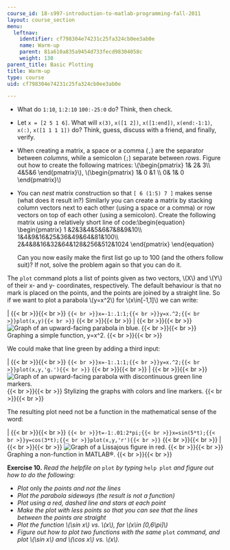 ```yaml
---
course_id: 18-s997-introduction-to-matlab-programming-fall-2011
layout: course_section
menu:
  leftnav:
    identifier: cf798304e74231c25fa324cb0ee3ab0e
    name: Warm-up
    parent: 81a610a835a9454d733fecd98304058c
    weight: 130
parent_title: Basic Plotting
title: Warm-up
type: course
uid: cf798304e74231c25fa324cb0ee3ab0e

---
```


*   What do `1:10`, `1:2:10` `100:-25:0` do? Think, then check.
*   Let `x = [2 5 1 6]`. What will `x(3)`, `x([1 2])`, `x([1:end])`, `x(end:-1:1)`, `x(:)`, `x([1 1 1 1])` do? Think, guess, discuss with a friend, and finally, verify.
*   When creating a matrix, a space or a comma (`,`) are the separator between _columns_, while a semicolon (`;`) separate between _rows_. Figure out how to create the following matrices: \\(\\begin{pmatrix} 1& 2& 3\\\\ 4&5&6 \\end{pmatrix}\\), \\(\\begin{pmatrix} 1& 0 &1 \\\\ 0& 1& 0 \\end{pmatrix}\\)
*   You can _nest_ matrix construction so that `[ 6 (1:5) 7 ]` makes sense (what does it result in?) Similarly you can create a matrix by stacking column vectors next to each other (using a space or a comma) or row vectors on top of each other (using a semicolon). Create the following matrix using a relatively short line of code:\\begin{equation} \\begin{pmatrix} 1 &2&3&4&5&6&7&8&9&10\\\\ 1&4&9&16&25&36&49&64&81&100\\\\ 2&4&8&16&32&64&128&256&512&1024 \\end{pmatrix} \\end{equation}
    
    Can you now easily make the first list go up to 100 (and the others follow suit)? If not, solve the problem again so that you can do it.
    

The `plot` command plots a list of points given as two vectors, \\(X\\) and \\(Y\\) of their x- and y- coordinates, respectively. The default behaviour is that no mark is placed on the points, and the points are joined by a straight line. So if we want to plot a parabola \\(y=x^2\\) for \\(x\\in\[-1,1\]\\) we can write:

|  {{< br >}}{{< br >}} ```{{< br >}}x=-1:.1:1;{{< br >}}y=x.^2;{{< br >}}plot(x,y){{< br >}}``` {{< br >}}{{< br >}}  |  {{< br >}}{{< br >}} ![Graph of an upward-facing parabola in blue.](/coursemedia/18-s997-introduction-to-matlab-programming-fall-2011/af01e8dbe2e8c5ff1ba72e8492b491f1_18-S997f11_unit3_img1.jpg) {{< br >}}{{< br >}} Graphing a simple function, y=x^2. {{< br >}}{{< br >}}  

We could make that line green by adding a third input:

|  {{< br >}}{{< br >}} ```{{< br >}}x=-1:.1:1;{{< br >}}y=x.^2;{{< br >}}plot(x,y,'g.'){{< br >}}``` {{< br >}}{{< br >}}  |  {{< br >}}{{< br >}} ![Graph of an upward-facing parabola with discontinuous green line markers.](/coursemedia/18-s997-introduction-to-matlab-programming-fall-2011/a5af8ec44234d0ae2903a33a90cf1246_18-S997f11_unit3_img2.jpg) {{< br >}}{{< br >}} Stylizing the graphs with colors and line markers. {{< br >}}{{< br >}}  

The resulting plot need not be a function in the mathematical sense of the word:

|  {{< br >}}{{< br >}} ```{{< br >}}t=-1:.01:2*pi;{{< br >}}x=sin(5*t);{{< br >}}y=cos(3*t);{{< br >}}plot(x,y,'r'){{< br >}}``` {{< br >}}{{< br >}}  |  {{< br >}}{{< br >}} ![Graph of a Lissajous figure in red.](/coursemedia/18-s997-introduction-to-matlab-programming-fall-2011/8cb777cdaee2a340c54359f60c3f387a_18-S997f11_unit3_img3.jpg) {{< br >}}{{< br >}} Graphing a non-function in MATLAB®. {{< br >}}{{< br >}}  

**Exercise 10.** _Read the helpfile on_ `plot` _by typing_ `help plot` _and figure out how to do the following:_

*   _Plot_ only _the points and not the lines_
*   _Plot the parabola sideways (the result is not a function)_
*   _Plot using a red, dashed line and stars at each point_
*   _Make the plot with less points so that you can see that the lines between the points are straight_
*   _Plot the function \\(\\sin x\\) vs. \\(x\\), for \\(x\\in \[0,6\\pi\]\\)_
*   _Figure out how to plot two functions with the same_ `plot` _command, and plot \\(\\sin x\\) and \\(\\cos x\\) vs. \\(x\\)._